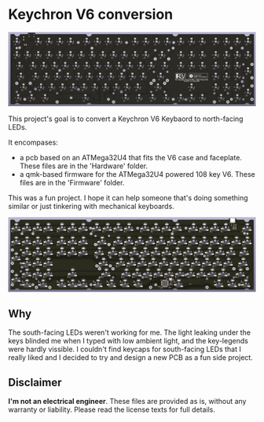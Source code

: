 # Keychron V6 conversion

![Render of the front of PCB](images/front.png "PCB front")

This project's goal is to convert a Keychron V6 Keybaord to north-facing LEDs.

It encompases:
* a pcb based on an ATMega32U4 that fits the V6 case and faceplate. These files are in the 'Hardware' folder.
* a qmk-based firmware for the ATMega32U4 powered 108 key V6. These files are in the 'Firmware' folder.

This was a fun project. I hope it can help someone that's doing something similar or just tinkering with
mechanical keyboards.

![Render of the back of PCB](images/back.png "PCB back")

## Why

The south-facing LEDs weren't working for me. The light leaking under the keys blinded me when I typed with
low ambient light, and the key-legends were hardly vissible. I couldn't find keycaps for south-facing LEDs
that I really liked and I decided to try and design a new PCB as a fun side project.

## Disclaimer

**I'm not an electrical engineer**. These files are provided as is, without any warranty or liability. Please read
the license texts for full details.
